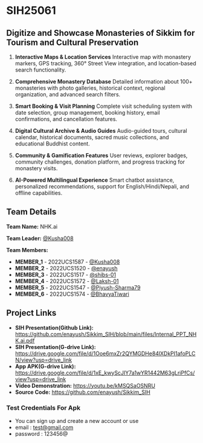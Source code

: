 # SIH25061
## 	Digitize and Showcase Monasteries of Sikkim for Tourism and Cultural Preservation

1. **Interactive Maps & Location Services**
Interactive map with monastery markers, GPS tracking, 360° Street View integration, and location-based search functionality.

2. **Comprehensive Monastery Database**
Detailed information about 100+ monasteries with photo galleries, historical context, regional organization, and advanced search filters.

3. **Smart Booking & Visit Planning**
Complete visit scheduling system with date selection, group management, booking history, email confirmations, and cancellation features.

4. **Digital Cultural Archive & Audio Guides**
Audio-guided tours, cultural calendar, historical documents, sacred music collections, and educational Buddhist content.

5. **Community & Gamification Features**
User reviews, explorer badges, community challenges, donation platform, and progress tracking for monastery visits.

6. **AI-Powered Multilingual Experience**
Smart chatbot assistance, personalized recommendations, support for English/Hindi/Nepali, and offline capabilities.

## Team Details

**Team Name:** NHK.ai

**Team Leader:** [@Kusha008](https://github.com/Kusha008)

**Team Members:**

- **MEMBER_1** - 2022UCS1587 - [@Kusha008](https://github.com/Kusha008)
- **MEMBER_2** - 2022UCS1520 - [@enayush](https://github.com/enayush)
- **MEMBER_3** - 2022UCS1517 - [@shibs-01](https://github.com/shibs-01)
- **MEMBER_4** - 2022UCS1572 - [@Laksh-01](https://github.com/Laksh-01)
- **MEMBER_5** - 2022UCS1547 - [@Piyush-Sharma79](https://github.com/Piyush-Sharma79)
- **MEMBER_6** - 2022UCS1574 - [@BhavyaTiwari](https://github.com/BhavyaTiwari)

## Project Links

- **SIH Presentation(Github Link):** https://github.com/enayush/Sikkim_SIH/blob/main/files/Internal_PPT_NHK.ai.pdf
- **SIH Presentation(G-drive Link):** https://drive.google.com/file/d/1Ooe6mxZr2QYMGDHe84lXDkPI1afoPLCN/view?usp=drive_link
- **App APK(G-drive Link):** https://drive.google.com/file/d/1xE_kwyScJIY7a1wYR1442M63gLriPfCs/view?usp=drive_link
- **Video Demonstration:** https://youtu.be/kMSQSaOSNRU
- **Source Code:** https://github.com/enayush/Sikkim_SIH

### Test Credentials For Apk
- You can sign up and create a new account or use
- email : test@gmail.com
- password : 123456@
